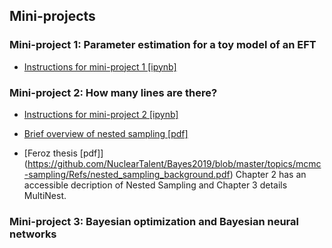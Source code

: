 ## Mini-projects

### Mini-project 1: Parameter estimation for a toy model of an EFT

* [Instructions for mini-project 1 [ipynb]](https://github.com/NuclearTalent/Bayes2019/blob/master/mini-projects/mini-project_I_toy_model_of_EFT.ipynb) 

### Mini-project 2: How many lines are there?

* [Instructions for mini-project 2 [ipynb]](https://github.com/NuclearTalent/Bayes2019/blob/master/mini-projects/mini-project_II_how_many_lines.ipynb) 

* [Brief overview of nested sampling [pdf]](https://github.com/NuclearTalent/Bayes2019/blob/master/topics/mcmc-sampling/Refs/nested_sampling_background.pdf) 

* [Feroz thesis [pdf]]
(https://github.com/NuclearTalent/Bayes2019/blob/master/topics/mcmc-sampling/Refs/nested_sampling_background.pdf) Chapter 2 has an accessible decription of Nested Sampling and Chapter 3 details MultiNest. 

### Mini-project 3: Bayesian optimization and Bayesian neural networks

